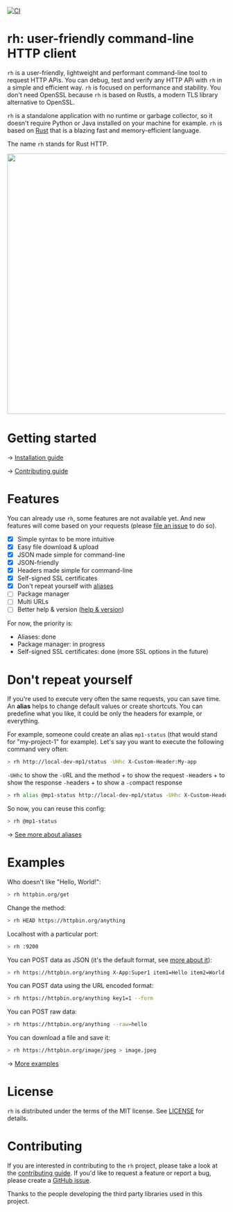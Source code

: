 [![CI](https://github.com/twigly/rh/actions/workflows/ci.yml/badge.svg)](https://github.com/twigly/rh/actions/workflows/ci.yml)

# rh: user-friendly command-line HTTP client

```rh``` is a user-friendly, lightweight and performant command-line tool to request HTTP APis. You can debug, test and verify any HTTP APi with ```rh``` in a simple and efficient way. ```rh``` is focused on performance and stability. You don't need OpenSSL because ```rh``` is based on Rustls, a modern TLS library alternative to OpenSSL.

```rh``` is a standalone application with no runtime or garbage collector, so it doesn't require Python or Java installed on your machine for example. ```rh``` is based on [Rust](https://www.rust-lang.org) that is a blazing fast and memory-efficient language.

The name ```rh``` stands for Rust HTTP.

<img width="600" src="doc/rh-screencast.svg">

# Getting started

→ [Installation guide](doc/install.md)

→ [Contributing guide](doc/contributing.md)

# Features

You can already use ```rh```, some features are not available yet. And new features will come based on your requests (please [file an issue](https://github.com/twigly/rh/issues) to do so).

- [X] Simple syntax to be more intuitive
- [X] Easy file download & upload
- [X] JSON made simple for command-line
- [X] JSON-friendly
- [X] Headers made simple for command-line
- [X] Self-signed SSL certificates
- [X] Don't repeat yourself with [aliases](doc/alias.md)
- [ ] Package manager
- [ ] Multi URLs
- [ ] Better help & version ([help & version](doc/help-and-version.md))

For now, the priority is:

- Aliases: done
- Package manager: in progress
- Self-signed SSL certificates: done (more SSL options in the future)

# Don't repeat yourself

If you're used to execute very often the same requests, you can save time. An **alias** helps to change default values or create shortcuts. You can predefine what you like, it could be only the headers for example, or everything.

For example, someone could create an alias ```mp1-status``` (that would stand for "my-project-1" for example). Let's say you want to execute the following command very often:

```bash
> rh http://local-dev-mp1/status -UHhc X-Custom-Header:My-app
```

```-UHhc``` to show the ```-U```RL and the method + to show the request ```-H```eaders + to show the response ```-h```eaders + to show a ```-c```ompact response

```bash
> rh alias @mp1-status http://local-dev-mp1/status -UHhc X-Custom-Header:My-app
```

So now, you can reuse this config:

```bash
> rh @mp1-status
```

→ [See more about aliases](doc/alias.md)

# Examples

Who doesn't like "Hello, World!":

```bash
> rh httpbin.org/get
```

Change the method:

```bash
> rh HEAD https://httpbin.org/anything
```

Localhost with a particular port:

```bash
> rh :9200
```

You can POST data as JSON (it's the default format, see [more about it](doc/json.md)):

```bash
> rh https://httpbin.org/anything X-App:Super1 item1=Hello item2=World
```

You can POST data using the URL encoded format:

```bash
> rh https://httpbin.org/anything key1=1 --form
```

You can POST raw data:

```bash
> rh https://httpbin.org/anything --raw=hello
```

You can download a file and save it:

```bash
> rh https://httpbin.org/image/jpeg > image.jpeg
```

→ [More examples](doc/examples.md)

# License

```rh``` is distributed under the terms of the MIT license. See [LICENSE](/LICENSE) for details.

# Contributing

If you are interested in contributing to the ```rh``` project, please take a look at the [contributing guide](doc/contributing.md). If you'd like to request a feature or report a bug, please create a [GitHub issue](https://github.com/twigly/rh/issues).

Thanks to the people developing the third party libraries used in this project.
